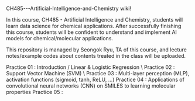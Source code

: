 

CH485---Artificial-Intelligence-and-Chemistry wiki!

In this course, CH485 - Artificial Intelligence and Chemistry, students will learn data science for chemical applications. After successfully finishing this course, students will be confident to understand and implement AI models for chemical/molecular applications.

This repository is managed by Seongok Ryu, TA of this course, and lecture notes/example codes about contents treated in the class will be uploaded.

Practice 01 : Introduction / Linear & Logistic Regression \\
Practice 02 : Support Vector Machine (SVM) \\
Practice 03 : Multi-layer perception (MLP), activation functions (sigmoid, tanh, ReLU, ...)
Practice 04 : Applications of convolutional neural networks (CNN) on SMILES to learning molecular properties 
Practice 05 :
